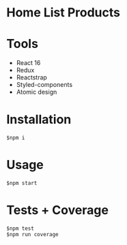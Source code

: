 # Home List Products

# Tools

 - React 16
 - Redux
 - Reactstrap
 - Styled-components
 - Atomic design
 
# Installation
    
    $npm i
    
# Usage

    $npm start
    
# Tests + Coverage

    $npm test
    $npm run coverage